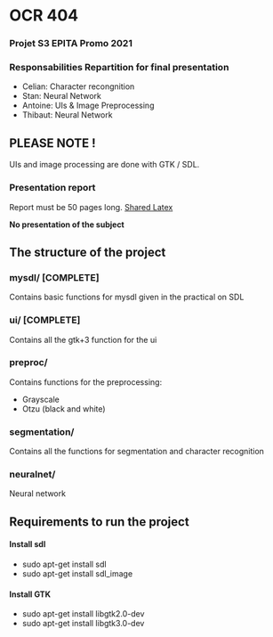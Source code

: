 # OCR 404
### Projet S3 EPITA Promo 2021

### Responsabilities Repartition for final presentation
* Celian: Character recongnition
* Stan: Neural Network
* Antoine: UIs & Image Preprocessing
* Thibaut: Neural Network

## PLEASE NOTE !
UIs and image processing are done with GTK / SDL.

### Presentation report
Report must be 50 pages long. [Shared Latex](https://www.sharelatex.com/project/59ee01a22735735582e8b1b3)

**No presentation of the subject**

## The structure of the project
### mysdl/ [COMPLETE]
Contains basic functions for mysdl given in the practical on SDL
### ui/ [COMPLETE]
Contains all the gtk+3 function for the ui
### preproc/
Contains functions for the preprocessing:
* Grayscale
* Otzu (black and white)
### segmentation/
Contains all the functions for segmentation and character recognition
### neuralnet/
Neural network

## Requirements to run the project

#### Install sdl
* sudo apt-get install sdl
* sudo apt-get install sdl_image

#### Install GTK
* sudo apt-get install libgtk2.0-dev
* sudo apt-get install libgtk3.0-dev
